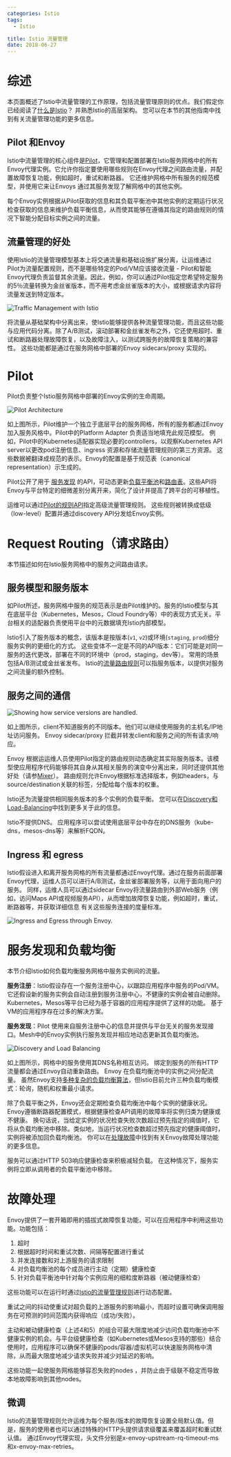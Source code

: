 ```yaml
---
categories: Istio
tags:
  - Istio

title: Istio 流量管理
date: 2018-06-27
---
```


# 综述

本页面概述了Istio中流量管理的工作原理，包括流量管理原则的优点。我们假定你已经阅读了[什么是Istio](https://istio.io/docs/concepts/what-is-istio/overview/)？ 并熟悉Istio的高层架构。 您可以在本节的其他指南中找到有关流量管理功能的更多信息。

## Pilot 和Envoy

Istio中流量管理的核心组件是[Pilot](https://istio.io/docs/concepts/traffic-management/pilot/)，它管理和配置部署在Istio服务网格中的所有Envoy代理实例。它允许你指定要使用哪些规则在Envoy代理之间路由流量，并配置故障恢复功能，例如超时，重试和断路器。 它还维护网格中所有服务的规范模型，并使用它来让Envoys 通过其服务发现了解网格中的其他实例。

每个Envoy实例根据从Pilot获取的信息和其负载平衡池中其他实例的定期运行状况检查获取的信息来维护负载平衡信息，从而使其能够在遵循其指定的路由规则的情况下智能分配目标实例之间的流量。

## 流量管理的好处

使用Istio的流量管理模型基本上将交通流量和基础设施扩展分离，让运维通过Pilot为流量配置规则，而不是哪些特定的Pod/VM应该接收流量 - Pilot和智能Envoy代理负责监督其余流量。因此，例如，你可以通过Pilot指定您希望特定服务的5％流量转换为金丝雀版本，而不用考虑金丝雀版本的大小，或根据请求内容将流量发送到特定版本。

![Traffic Management with Istio](https://istio.io/docs/concepts/traffic-management/img/pilot/TrafficManagementOverview.svg)

将流量从基础架构中分离出来，使Istio能够提供各种流量管理功能，而且这些功能与应用代码分离。除了A/B测试，滚动部署和金丝雀发布之外，它还使用超时、重试和断路器处理故障恢复，以及故障注入，以测试跨服务的故障恢复策略的兼容性。 这些功能都是通过在服务网格中部署的Envoy sidecars/proxy 实现的。

# Pilot

Pilot负责整个Istio服务网格中部署的Envoy实例的生命周期。

![Pilot Architecture](https://istio.io/docs/concepts/traffic-management/img/pilot/PilotAdapters.svg)





如上图所示，Pilot维护一个独立于底层平台的服务网格，所有的服务都通过Envoy 加入服务风格中。Pilot中的Platform Adapter 负责适当地填充此规范模型。 例如，Pilot中的Kubernetes适配器实现必要的controllers，以观察Kubernetes API server以更改pod注册信息、ingress 资源和存储流量管理规则的第三方资源。 这些数据被翻译成规范的表示。Envoy的配置是基于规范表（canonical representation）示生成的。

Pilot公开了用于 [服务发现](https://www.envoyproxy.io/docs/envoy/latest/api-v1/cluster_manager/sds) 的API，可动态更新[负载平衡池](https://www.envoyproxy.io/docs/envoy/latest/configuration/cluster_manager/cds)和[路由表](https://www.envoyproxy.io/docs/envoy/latest/configuration/http_conn_man/rds)。这些API将Envoy与平台特定的细微差别分离开来，简化了设计并提高了跨平台的可移植性。

运维可以通过[Pilot的规则API](https://istio.io/docs/reference/config/istio.routing.v1alpha1/)指定高级流量管理规则。 这些规则被转换成低级（low-level）配置并通过discovery API分发给Envoy实例。

# Request Routing（请求路由）

本节描述如何在Istio服务网格中的服务之间路由请求。

## 服务模型和服务版本

如Pilot所述，服务网格中服务的规范表示是由Pilot维护的。服务的Istio模型与其在底层平台（Kubernetes，Mesos，Cloud Foundry等）中的表现方式无关。平台相关的适配器负责使用平台中的元数据填充Istio内部模型。

Istio引入了服务版本的概念，该版本是按版本(`v1`, `v2`)或环境(`staging`, `prod`)细分服务实例的更细化的方式。 这些变体不一定是不同的API版本：它们可能是对同一服务的迭代更改，部署在不同的环境中（prod，staging，dev等）。 常用的场景包括A/B测试或金丝雀发布。 Istio的[流量路由规则](https://istio.io/docs/concepts/traffic-management/rules-configuration/)可以指服务版本，以提供对服务之间流量的额外控制。

## 服务之间的通信

![Showing how service versions are handled.](https://istio.io/docs/concepts/traffic-management/img/pilot/ServiceModel_Versions.svg)

如上图所示，client不知道服务的不同版本。他们可以继续使用服务的主机名/IP地址访问服务。 Envoy sidecar/proxy 拦截并转发client和服务之间的所有请求/响应。

Envoy 根据运运维人员使用Pilot指定的路由规则动态确定其实际服务版本。该模型使应用程序代码能够将其自身从其相关服务的演变中分离出来，同时还提供其他好处（请参[Mixer](https://istio.io/docs/concepts/policies-and-telemetry/overview/)）。 路由规则允许Envoy根据标准选择版本，例如headers，与source/destination关联的标签，分配给每个版本的权重。

Istio还为流量提供相同服务版本的多个实例的负载平衡。 您可以在[Discovery和Load-Balancing](https://istio.io/docs/concepts/traffic-management/load-balancing/)中找到更多关于此的信息。

Istio不提供DNS。 应用程序可以尝试使用底层平台中存在的DNS服务（kube-dns，mesos-dns等）来解析FQDN。

## Ingress 和 egress

Istio假设进入和离开服务网格的所有流量都通过Envoy代理。通过在服务前面部署Envoy代理，运维人员可以进行A/B测试，金丝雀部署服务等，以用于面向用户的服务。 同样，运维人员可以通过sidecar Envoy将流量路由到外部Web服务（例如，访问Maps API或视频服务API），从而增加故障恢复功能，例如超时，重试，断路器等，并获取详细信息 有关这些服务连接的度量标准。

![Ingress and Egress through Envoy.](https://istio.io/docs/concepts/traffic-management/img/pilot/ServiceModel_RequestFlow.svg)

# 服务发现和负载均衡

本节介绍Istio如何负载均衡服务网格中服务实例间的流量。

**服务注册**：Istio假设存在一个服务注册中心，以跟踪应用程序中服务的Pod/VM。它还假设新的服务实例会自动注册到服务注册中心，不健康的实例会被自动删除。Kubernetes，Mesos等平台已经为基于容器的应用程序提供了这样的功能。 基于VM的应用程序存在过多的解决方案。

**服务发现**：Pilot 使用来自服务注册中心的信息并提供与平台无关的服务发现接口。Mesh中的Envoy实例执行服务发现并相应地动态更新其负载均衡池。

![Discovery and Load Balancing](https://istio.io/docs/concepts/traffic-management/img/pilot/LoadBalancing.svg)

如上图所示，网格中的服务使用其DNS名称相互访问。 绑定到服务的所有HTTP流量都会通过Envoy自动重新路由。 Envoy 在负载均衡池中的实例之间分配流量。 虽然Envoy支持[多种复杂的负载均衡算法](https://www.envoyproxy.io/docs/envoy/latest/intro/arch_overview/load_balancing)，但Istio目前允许三种负载均衡模式：轮询，随机和权重最小请求。

除了负载平衡之外，Envoy还会定期检查负载均衡池中每个实例的健康状况。Envoy遵循断路器配置模式，根据健康检查API调用的故障率将实例归类为健康或不健康。 换句话说，当给定实例的状况检查失败次数超过预先指定的阈值时，它将从负载均衡池中移除。类似地，当运行状况检查数超过预先指定的健康阈值时，实例将被添加回负载均衡池。 你可以在[处理故障](https://istio.io/docs/concepts/traffic-management/handling-failures/)中找到有关Envoy故障处理功能的更多信息。

服务可以通过HTTP 503响应健康检查来积极减轻负载。 在这种情况下，服务实例将立即从调用者的负载平衡池中移除。

# 故障处理

Envoy提供了一套开箱即用的插拔式故障恢复功能，可以在应用程序中利用这些功能。功能包括：

1. 超时
2. 根据超时时间和重试次数、间隔等配置进行重试
3. 并发连接数和对上游服务的请求限制
4. 对负载均衡池的每个成员进行主动（定期）健康检查
5. 针对负载平衡池中针对每个实例应用的细粒度断路器（被动健康检查）

这些功能可以在运行时通过[Istio的流量管理规则](https://istio.io/docs/concepts/traffic-management/rules-configuration/)进行动态配置。

重试之间的抖动使重试对超负载的上游服务的影响最小，而超时设置可确保调用服务在可预测的时间范围内获得响应（成功/失败）。

主动和被动健康检查（上述4和5）的组合可最大限度地减少访问负载均衡池中不健康实例的机会。与平台级健康检查（如Kubernetes或Mesos支持的那些）结合使用时，应用程序可以确保不健康的pods/容器/虚拟机可以快速服务网格中清除，从而最大限度地减少请求失败并减少对延迟的影响。

这些功能一起使服务网格能够容忍失败的nodes ，并防止由于级联不稳定而导致本地故障影响到其他nodes。

## 微调

Istio的流量管理规则允许运维为每个服务/版本的故障恢复设置全局默认值。但是，服务的使用者也可以通过特殊的HTTP头提供请求级覆盖来覆盖超时和重试默认值。 通过Envoy代理实现，头文件分别是x-envoy-upstream-rq-timeout-ms和x-envoy-max-retries。